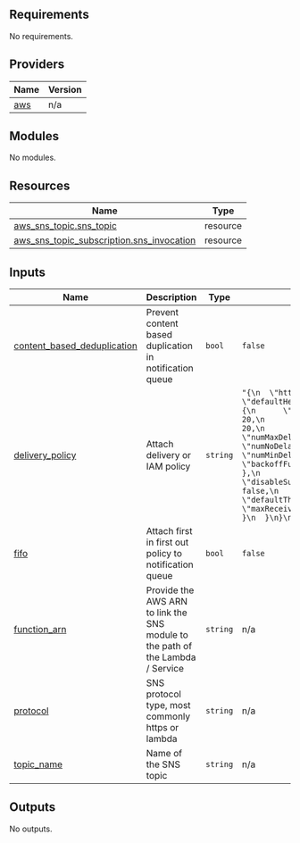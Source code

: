 ## Requirements

No requirements.

## Providers

| Name | Version |
|------|---------|
| <a name="provider_aws"></a> [aws](#provider\_aws) | n/a |

## Modules

No modules.

## Resources

| Name | Type |
|------|------|
| [aws_sns_topic.sns_topic](https://registry.terraform.io/providers/hashicorp/aws/latest/docs/resources/sns_topic) | resource |
| [aws_sns_topic_subscription.sns_invocation](https://registry.terraform.io/providers/hashicorp/aws/latest/docs/resources/sns_topic_subscription) | resource |

## Inputs

| Name | Description | Type | Default | Required |
|------|-------------|------|---------|:--------:|
| <a name="input_content_based_deduplication"></a> [content\_based\_deduplication](#input\_content\_based\_deduplication) | Prevent content based duplication in notification queue | `bool` | `false` | no |
| <a name="input_delivery_policy"></a> [delivery\_policy](#input\_delivery\_policy) | Attach delivery or IAM policy | `string` | `"{\n  \"http\": {\n    \"defaultHealthyRetryPolicy\": {\n      \"minDelayTarget\": 20,\n      \"maxDelayTarget\": 20,\n      \"numRetries\": 3,\n      \"numMaxDelayRetries\": 0,\n      \"numNoDelayRetries\": 0,\n      \"numMinDelayRetries\": 0,\n      \"backoffFunction\": \"linear\"\n    },\n    \"disableSubscriptionOverrides\": false,\n    \"defaultThrottlePolicy\": {\n      \"maxReceivesPerSecond\": 1\n    }\n  }\n}\n"` | no |
| <a name="input_fifo"></a> [fifo](#input\_fifo) | Attach first in first out policy to notification queue | `bool` | `false` | no |
| <a name="input_function_arn"></a> [function\_arn](#input\_function\_arn) | Provide the AWS ARN to link the SNS module to the path of the Lambda / Service | `string` | n/a | yes |
| <a name="input_protocol"></a> [protocol](#input\_protocol) | SNS protocol type, most commonly https or lambda | `string` | n/a | yes |
| <a name="input_topic_name"></a> [topic\_name](#input\_topic\_name) | Name of the SNS topic | `string` | n/a | yes |

## Outputs

No outputs.
